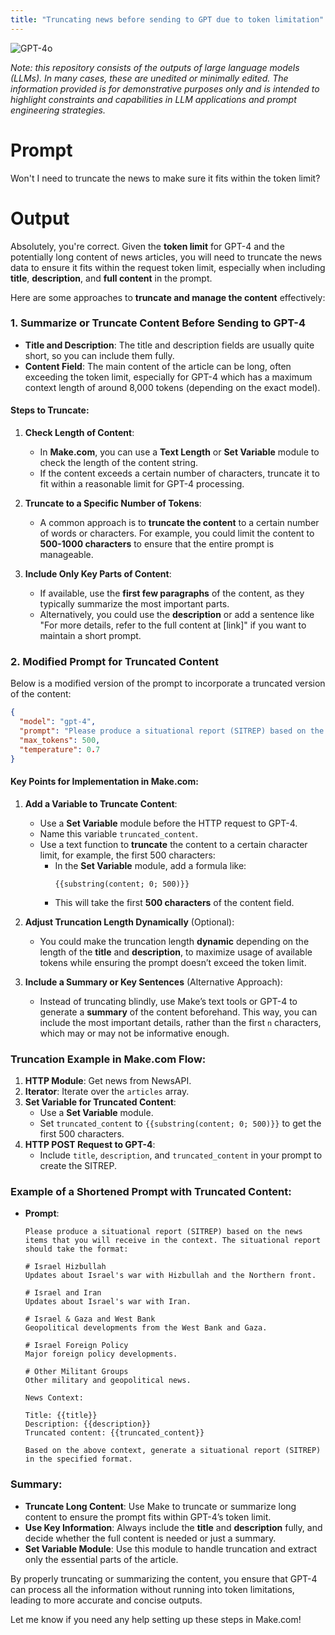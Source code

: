 ```yaml
---
title: "Truncating news before sending to GPT due to token limitation"
---
```

![GPT-4o](https://img.shields.io/badge/GPT--4o-3333FF?style=for-the-badge&logo=openai&logoColor=white)



*Note: this repository consists of the outputs of large language models (LLMs). In many cases, these are unedited or minimally edited. The information provided is for demonstrative purposes only and is intended to highlight constraints and capabilities in LLM applications and prompt engineering strategies.*


# Prompt

Won't I need to truncate the news to make sure it fits within the token limit?

# Output

Absolutely, you're correct. Given the **token limit** for GPT-4 and the potentially long content of news articles, you will need to truncate the news data to ensure it fits within the request token limit, especially when including **title**, **description**, and **full content** in the prompt.

Here are some approaches to **truncate and manage the content** effectively:

### 1. **Summarize or Truncate Content Before Sending to GPT-4**
- **Title and Description**: The title and description fields are usually quite short, so you can include them fully.
- **Content Field**: The main content of the article can be long, often exceeding the token limit, especially for GPT-4 which has a maximum context length of around 8,000 tokens (depending on the exact model).

#### Steps to Truncate:
1. **Check Length of Content**:
   - In **Make.com**, you can use a **Text Length** or **Set Variable** module to check the length of the content string.
   - If the content exceeds a certain number of characters, truncate it to fit within a reasonable limit for GPT-4 processing.

2. **Truncate to a Specific Number of Tokens**:
   - A common approach is to **truncate the content** to a certain number of words or characters. For example, you could limit the content to **500-1000 characters** to ensure that the entire prompt is manageable.

3. **Include Only Key Parts of Content**:
   - If available, use the **first few paragraphs** of the content, as they typically summarize the most important parts.
   - Alternatively, you could use the **description** or add a sentence like "For more details, refer to the full content at [link]" if you want to maintain a short prompt.

### 2. **Modified Prompt for Truncated Content**
Below is a modified version of the prompt to incorporate a truncated version of the content:

```json
{
  "model": "gpt-4",
  "prompt": "Please produce a situational report (SITREP) based on the news items that you will receive in the context. The situational report should take the format:\n\n# Israel Hizbullah\nUpdates about Israel's war with Hizbullah and the Northern front.\n\n# Israel and Iran\nUpdates about Israel's war with Iran.\n\n# Israel & Gaza and West Bank\nGeopolitical developments from the West Bank and Gaza.\n\n# Israel Foreign Policy\nMajor foreign policy developments.\n\n# Other Militant Groups\nOther military and geopolitical news.\n\nNews Context:\n\nTitle: {{title}}\nDescription: {{description}}\nTruncated content: {{truncated_content}}\n\nBased on the above context, generate a situational report (SITREP) in the specified format.",
  "max_tokens": 500,
  "temperature": 0.7
}
```

#### Key Points for Implementation in Make.com:
1. **Add a Variable to Truncate Content**:
   - Use a **Set Variable** module before the HTTP request to GPT-4.
   - Name this variable `truncated_content`.
   - Use a text function to **truncate** the content to a certain character limit, for example, the first 500 characters:
     - In the **Set Variable** module, add a formula like:
       ```make
       {{substring(content; 0; 500)}}
       ```
     - This will take the first **500 characters** of the content field.

2. **Adjust Truncation Length Dynamically** (Optional):
   - You could make the truncation length **dynamic** depending on the length of the **title** and **description**, to maximize usage of available tokens while ensuring the prompt doesn’t exceed the token limit.

3. **Include a Summary or Key Sentences** (Alternative Approach):
   - Instead of truncating blindly, use Make’s text tools or GPT-4 to generate a **summary** of the content beforehand. This way, you can include the most important details, rather than the first `n` characters, which may or may not be informative enough.

### Truncation Example in Make.com Flow:
1. **HTTP Module**: Get news from NewsAPI.
2. **Iterator**: Iterate over the `articles` array.
3. **Set Variable for Truncated Content**:
   - Use a **Set Variable** module.
   - Set `truncated_content` to `{{substring(content; 0; 500)}}` to get the first 500 characters.
4. **HTTP POST Request to GPT-4**:
   - Include `title`, `description`, and `truncated_content` in your prompt to create the SITREP.

### Example of a Shortened Prompt with Truncated Content:
- **Prompt**:
  ```text
  Please produce a situational report (SITREP) based on the news items that you will receive in the context. The situational report should take the format:

  # Israel Hizbullah
  Updates about Israel's war with Hizbullah and the Northern front.

  # Israel and Iran
  Updates about Israel's war with Iran.

  # Israel & Gaza and West Bank
  Geopolitical developments from the West Bank and Gaza.

  # Israel Foreign Policy
  Major foreign policy developments.

  # Other Militant Groups
  Other military and geopolitical news.

  News Context:

  Title: {{title}}
  Description: {{description}}
  Truncated content: {{truncated_content}}

  Based on the above context, generate a situational report (SITREP) in the specified format.
  ```
  
### Summary:
- **Truncate Long Content**: Use Make to truncate or summarize long content to ensure the prompt fits within GPT-4’s token limit.
- **Use Key Information**: Always include the **title** and **description** fully, and decide whether the full content is needed or just a summary.
- **Set Variable Module**: Use this module to handle truncation and extract only the essential parts of the article.

By properly truncating or summarizing the content, you ensure that GPT-4 can process all the information without running into token limitations, leading to more accurate and concise outputs.

Let me know if you need any help setting up these steps in Make.com!